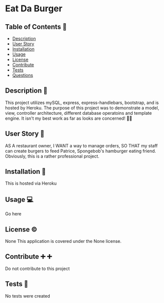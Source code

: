# Eat Da Burger

## Table of Contents :book:

- [Description](#description)
- [User Story](#user-story)
- [Installation](#installation)
- [Usage](#usage)
- [License](#license)
- [Contribute](#contribute)
- [Tests](#tests)
- [Questions](#questions)

## Description <a id="description"></a> :page_facing_up:

This project utilizes mySQL, express, express-handlebars, bootstrap, and is hosted by Heroku. The purpose of this project was to demonstrate a model, view, controller architecture, different database operatoins and template engine. It isn't my best work as far as looks are concerned! :man_shrugging:

## User Story <a id="user-story"></a> :woman:

AS A restaurant owner, I WANT a way to manage orders, SO THAT my staff can create burgers to feed Patrice, Spongebob's hamburger eating friend. Obviously, this is a rather professional project.

## Installation <a id="installation"></a> :floppy_disk:

This is hosted via Heroku

## Usage <a id="usage"></a> :computer:

Go here

## License <a id="license"></a> :copyright:

None
This application is covered under the None license.

## Contribute <a id="contribute"></a> :heavy_plus_sign: :heavy_plus_sign:

Do not contribute to this project

## Tests <a id="tests"></a> :microscope:

No tests were created

